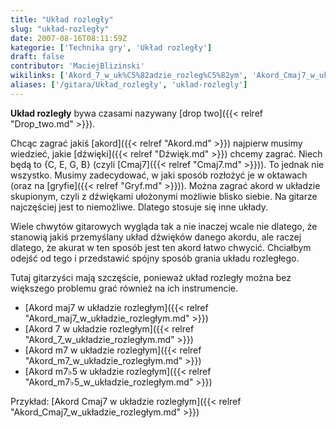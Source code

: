 ```yaml
---
title: "Układ rozległy"
slug: "układ-rozległy"
date: 2007-08-16T08:11:59Z
kategorie: ['Technika gry', 'Układ rozległy']
draft: false
contributor: 'MaciejBlizinski'
wikilinks: ['Akord_7_w_uk%C5%82adzie_rozleg%C5%82ym', 'Akord_Cmaj7_w_uk%C5%82adzie_rozleg%C5%82ym', 'Akord_m7%E2%99%AD5_w_uk%C5%82adzie_rozleg%C5%82ym', 'Akord_m7_w_uk%C5%82adzie_rozleg%C5%82ym', 'Akord_maj7_w_uk%C5%82adzie_rozleg%C5%82ym', 'Cmaj7', 'akord', 'd%C5%BAwi%C4%99k', 'drop_two', 'gryf', 'uk%C5%82ad_skupiony']
aliases: ['/gitara/Układ_rozległy', 'uklad-rozlegly']
---
```

**Układ rozległy** bywa czasami nazywany [drop
two]({{< relref "Drop_two.md" >}}).

Chcąc zagrać jakiś [akord]({{< relref "Akord.md" >}}) najpierw musimy wiedzieć,
jakie [dźwięki]({{< relref "Dźwięk.md" >}}) chcemy zagrać. Niech będą to {C, E,
G, B} (czyli [Cmaj7]({{< relref "Cmaj7.md" >}})). To jednak nie wszystko. Musimy
zadecydować, w jaki sposób rozłożyć je w oktawach (oraz na
[gryfie]({{< relref "Gryf.md" >}})). Można zagrać akord w układzie
skupionym<!-- link nie odnosił się do niczego: 'Układ rozległy' ('content/książka/Układ_rozległy.md') links to 'układ_skupiony' ('content/książka/układ_skupiony.md') and that does not exist -->, czyli z dźwiękami ułożonymi
możliwie blisko siebie. Na gitarze najczęściej jest to niemożliwe.
Dlatego stosuje się inne układy.

Wiele chwytów gitarowych wygląda tak a nie inaczej wcale nie dlatego, że
stanowią jakiś przemyślany układ dźwięków danego akordu, ale raczej
dlatego, że akurat w ten sposób jest ten akord łatwo chwycić. Chciałbym
odejść od tego i przedstawić spójny sposób grania układu rozległego.

Tutaj gitarzyści mają szczęście, ponieważ układ rozległy można bez
większego problemu grać również na ich instrumencie.

  - [Akord maj7 w układzie
    rozległym]({{< relref "Akord_maj7_w_układzie_rozległym.md" >}})
  - [Akord 7 w układzie
    rozległym]({{< relref "Akord_7_w_układzie_rozległym.md" >}})
  - [Akord m7 w układzie
    rozległym]({{< relref "Akord_m7_w_układzie_rozległym.md" >}})
  - [Akord m7♭5 w układzie
    rozległym]({{< relref "Akord_m7♭5_w_układzie_rozległym.md" >}})

Przykład: [Akord Cmaj7 w układzie
rozległym]({{< relref "Akord_Cmaj7_w_układzie_rozległym.md" >}})


